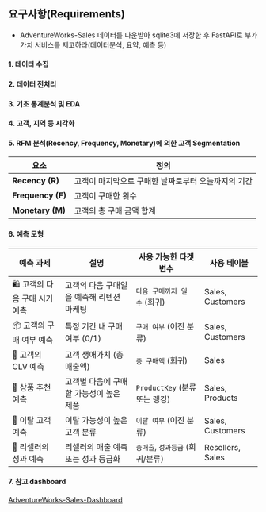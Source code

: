 ## 요구사항(Requirements)
- AdventureWorks-Sales 데이터를 다운받아 sqlite3에 저장한 후 FastAPI로 부가가치 서비스를 제고하라(데이터분석, 요약, 예측 등)
  
#### 1. 데이터 수집
#### 2. 데이터 전처리
#### 3. 기초 통계분석 및 EDA
#### 4. 고객, 지역 등 시각화
#### 5. RFM 분석(Recency, Frequency, Monetary)에 의한 고객 Segmentation
| 요소                | 정의                           |
| ----------------- | ---------------------------- |
| **Recency (R)**   | 고객이 마지막으로 구매한 날짜로부터 오늘까지의 기간 |
| **Frequency (F)** | 고객이 구매한 횟수                   |
| **Monetary (M)**  | 고객의 총 구매 금액 합계               |
#### 6. 예측 모형
| 예측 과제              | 설명                      | 사용 가능한 타겟 변수            | 사용 테이블           |
| ------------------ | ----------------------- | ----------------------- | ---------------- |
| 🛍 고객의 다음 구매 시기 예측 | 고객의 다음 구매일을 예측해 리텐션 마케팅 | `다음 구매까지 일 수` (회귀)      | Sales, Customers |
| 📦 고객의 구매 여부 예측    | 특정 기간 내 구매 여부 (0/1)     | `구매 여부` (이진 분류)         | Sales, Customers |
| 💸 고객의 CLV 예측      | 고객 생애가치 (총 매출액)         | `총 구매액` (회귀)            | Sales            |
| 🛒 상품 추천 예측        | 고객별 다음에 구매할 가능성이 높은 제품  | `ProductKey` (분류 또는 랭킹) | Sales, Products  |
| 🔄 이탈 고객 예측        | 이탈 가능성이 높은 고객 분류        | `이탈 여부` (이진 분류)         | Sales, Customers |
| 💼 리셀러의 성과 예측      | 리셀러의 매출 예측 또는 성과 등급화    | `총매출`, `성과등급` (회귀/분류)   | Resellers, Sales |

#### 7. 참고 dashboard
[AdventureWorks-Sales-Dashboard](https://community.fabric.microsoft.com/t5/Data-Stories-Gallery/AdventureWorks-Sales-Dashboard-2023-Edition/m-p/3109421)
